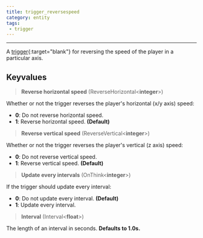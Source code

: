 ```yaml
---
title: trigger_reversespeed
category: entity
tags:
 - trigger
---
```



----


A [trigger](https://developer.valvesoftware.com/wiki/Triggers){:target="blank"} for reversing the speed of the player in a particular axis.


## Keyvalues

>**Reverse horizontal speed** (ReverseHorizontal&lt;**integer**&gt;)

 Whether or not the trigger reverses the player's horizontal (x/y axis) speed:

 - **0**: Do not reverse horizontal speed.
 - **1**: Reverse horizontal speed. **(Default)**

>**Reverse vertical speed** (ReverseVertical&lt;**integer**&gt;)

 Whether or not the trigger reverses the player's vertical (z axis) speed:

  - **0**: Do not reverse vertical speed.
  - **1**: Reverse vertical speed. **(Default)**

>**Update every intervals** (OnThink&lt;**integer**&gt;)

 If the trigger should update every interval:

 - **0**: Do not update every interval. **(Default)**
 - **1**: Update every interval.

>**Interval** (Interval&lt;**float**&gt;)

 The length of an interval in seconds. **Defaults to 1.0s.**
